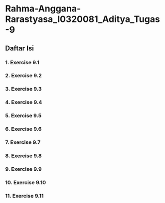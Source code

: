 # Rahma-Anggana-Rarastyasa_I0320081_Aditya_Tugas-9

## Daftar Isi
### 1. Exercise 9.1
### 2. Exercise 9.2
### 3. Exercise 9.3
### 4. Exercise 9.4
### 5. Exercise 9.5
### 6. Exercise 9.6
### 7. Exercise 9.7
### 8. Exercise 9.8
### 9. Exercise 9.9
### 10. Exercise 9.10
### 11. Exercise 9.11